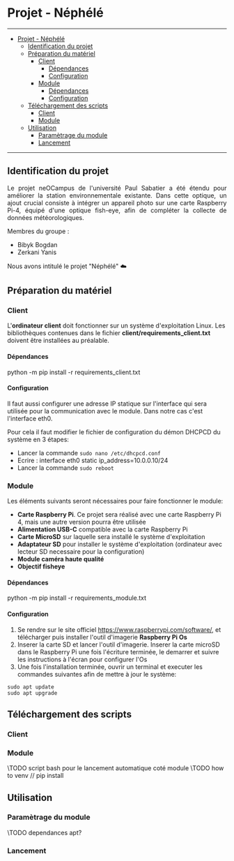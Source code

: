 # Projet - Néphélé

---
- [Projet - Néphélé](#projet---néphélé)
  - [Identification du projet](#identification-du-projet)
  - [Préparation du matériel](#préparation-du-matériel)
    - [Client](#client)
      - [Dépendances](#dépendances)
      - [Configuration](#configuration)
    - [Module](#module)
      - [Dépendances](#dépendances-1)
      - [Configuration](#configuration-1)
  - [Téléchargement des scripts](#téléchargement-des-scripts)
    - [Client](#client-1)
    - [Module](#module-1)
  - [Utilisation](#utilisation)
    - [Paramètrage du module](#paramètrage-du-module)
    - [Lancement](#lancement)
---

## Identification du projet

<p style="text-align: justify;">Le projet neOCampus de l'université Paul Sabatier a été étendu pour améliorer la station environnementale existante. Dans cette optique, un ajout crucial consiste à intégrer un appareil photo sur une carte Raspberry Pi-4, équipé d'une optique fish-eye, afin de compléter la collecte de données météorologiques.</p>

Membres du groupe :
- Bibyk Bogdan
- Zerkani Yanis

Nous avons intitulé le projet "Néphélé" :cloud:

## Préparation du matériel

### Client

L'**ordinateur client** doit fonctionner sur un système d'exploitation Linux. Les bibliothèques contenues dans le fichier **client/requirements_client.txt** doivent être installées au préalable.

#### Dépendances

python -m pip install -r requirements_client.txt

#### Configuration

Il faut aussi configurer une adresse IP statique sur l'interface qui sera utilisée pour la communication avec le module. Dans notre cas c'est l'interface eth0.

Pour cela il faut modifier le fichier de configuration du démon DHCPCD du système en 3 étapes:
 - Lancer la commande ```sudo nano /etc/dhcpcd.conf```
 - Ecrire :
  interface eth0
  static ip_address=10.0.0.10/24
 - Lancer la commande ```sudo reboot```

### Module

Les éléments suivants seront nécessaires pour faire fonctionner le module:

 - **Carte Raspberry Pi**. Ce projet sera réalisé avec une carte Raspberry Pi 4, mais une autre version pourra être utilisée
 - **Alimentation USB-C** compatible avec la carte Raspberry Pi
 - **Carte MicroSD** sur laquelle sera installé le système d'exploitation
 - **Adaptateur SD** pour installer le système d'exploitation (ordinateur avec lecteur SD necessaire pour la configuration)
 - **Module caméra haute qualité**
 - **Objectif fisheye**

#### Dépendances

python -m pip install -r requirements_module.txt

#### Configuration

 1. Se rendre sur le site officiel https://www.raspberrypi.com/software/, et télécharger puis installer l'outil d'imagerie **Raspberry Pi Os**
 2. Inserer la carte SD et lancer l'outil d'imagerie. Inserer la carte microSD dans le Raspberry Pi une fois l'écriture terminée, le demarrer et suivre les instructions à l'écran pour configurer l'Os
 3. Une fois l'installation terminée, ouvrir un terminal et executer les commandes suivantes afin de mettre à jour le système:
  ```
  sudo apt update
  sudo apt upgrade
  ```

## Téléchargement des scripts

### Client

### Module

\\TODO script bash pour le lancement automatique coté module
\\TODO how to venv // pip install

## Utilisation

### Paramètrage du module

\\TODO dependances apt?

### Lancement